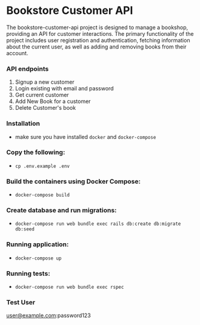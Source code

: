 # Bookstore Customer API

The bookstore-customer-api project is designed to manage 
a bookshop, providing an API for customer interactions.
The primary functionality of the project includes user registration
and authentication, fetching information about the current user, as well
as adding and removing books from their account.

### API endpoints
1. Signup a new customer
2. Login existing with email and password
3. Get current customer
4. Add New Book for a customer
5. Delete Customer's book

### Installation
* make sure you have installed `docker` and `docker-compose`

### Copy the following:
* `cp .env.example .env`

### Build the containers using Docker Compose:
* `docker-compose build`

### Create database and run migrations:
* `docker-compose run web bundle exec rails db:create db:migrate db:seed`

### Running application:
* `docker-compose up`

### Running tests:
* `docker-compose run web bundle exec rspec`

### Test User
user@example.com:password123